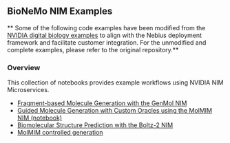 ## BioNeMo NIM Examples

** Some of the following code examples have been modified from the [NVIDIA digital biology examples](https://github.com/nvidia/digital-biology-examples/tree/main/examples/nims) to align with the Nebius deployment framework and facilitate customer integration. For the unmodified and complete examples, please refer to the original repository.**

### Overview
This collection of notebooks provides example workflows using NVIDIA NIM Microservices.

 - [Fragment-based Molecule Generation with the GenMol NIM](genmol)
 - [Guided Molecule Generation with Custom Oracles using the MolMIM NIM (notebook)](molmim/MolMIMOracleControlledGeneration.ipynb)
 - [Biomolecular Structure Prediction with the Boltz-2 NIM](boltz-2)
 - [MolMIM controlled generation](molmim)
